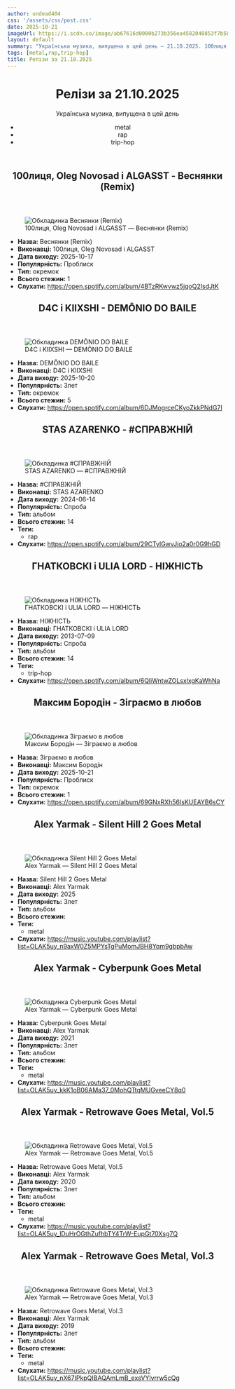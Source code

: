 ```yaml
---
author: undead404
css: '/assets/css/post.css'
date: 2025-10-21
imageUrl: https://i.scdn.co/image/ab67616d0000b273b356ea4582040853f7b5bce1
layout: default
summary: "Українська музика, випущена в цей день – 21.10.2025. 100лиця, Oleg Novosad, ALGASST, D4C і KIIXSHI"
tags: [metal,rap,trip-hop]
title: Релізи за 21.10.2025
---
```


<main class="main-content">
  <header>
    <h1>Релізи за <time datetime="2025-10-21">21.10.2025</time></h1>
    <p class="summary">Українська музика, випущена в цей день</p>
      <ul class="tags">
          <li>metal</li>
          <li>rap</li>
          <li>trip-hop</li>
      </ul>
  </header>
  <section class="releases">
    <article class="release">
      <header>
        <h2>
          100лиця, Oleg Novosad і ALGASST - Веснянки (Remix)
        </h2>
      </header>
      <figure>
        <img src="https://i.scdn.co/image/ab67616d0000b273b356ea4582040853f7b5bce1" alt="Обкладинка Веснянки (Remix)">
        <figcaption>100лиця, Oleg Novosad і ALGASST — Веснянки (Remix)</figcaption>
      </figure>
      <ul>
        <li><strong>Назва:</strong> Веснянки (Remix)</li>
        <li><strong>Виконавці:</strong> 100лиця, Oleg Novosad і ALGASST</li>
        <li><strong>Дата виходу:</strong> 2025-10-17</li>
        <li><strong>Популярність:</strong> Проблиск</li>
        <li><strong>Тип:</strong> окремок</li>
        <li><strong>Всього стежин:</strong> 1</li>
        <li><strong>Слухати:</strong> <a href="https://open.spotify.com/album/4BTzRKwvwz5jqoQ2IsdJtK" target="_blank">https:&#x2F;&#x2F;open.spotify.com&#x2F;album&#x2F;4BTzRKwvwz5jqoQ2IsdJtK</a></li>
      </ul>
    </article>
    <article class="release">
      <header>
        <h2>
          D4C і KIIXSHI - DEMÔNIO DO BAILE
        </h2>
      </header>
      <figure>
        <img src="https://i.scdn.co/image/ab67616d0000b273106f494cb9715ca86420b914" alt="Обкладинка DEMÔNIO DO BAILE">
        <figcaption>D4C і KIIXSHI — DEMÔNIO DO BAILE</figcaption>
      </figure>
      <ul>
        <li><strong>Назва:</strong> DEMÔNIO DO BAILE</li>
        <li><strong>Виконавці:</strong> D4C і KIIXSHI</li>
        <li><strong>Дата виходу:</strong> 2025-10-20</li>
        <li><strong>Популярність:</strong> Злет</li>
        <li><strong>Тип:</strong> окремок</li>
        <li><strong>Всього стежин:</strong> 5</li>
        <li><strong>Слухати:</strong> <a href="https://open.spotify.com/album/6DJMogrceCKyoZkkPNdG7I" target="_blank">https:&#x2F;&#x2F;open.spotify.com&#x2F;album&#x2F;6DJMogrceCKyoZkkPNdG7I</a></li>
      </ul>
    </article>
    <article class="release">
      <header>
        <h2>
          STAS AZARENKO - #СПРАВЖНІЙ
        </h2>
      </header>
      <figure>
        <img src="https://i.scdn.co/image/ab67616d0000b2737f4ee50721e6b68a5538b2e8" alt="Обкладинка #СПРАВЖНІЙ">
        <figcaption>STAS AZARENKO — #СПРАВЖНІЙ</figcaption>
      </figure>
      <ul>
        <li><strong>Назва:</strong> #СПРАВЖНІЙ</li>
        <li><strong>Виконавці:</strong> STAS AZARENKO</li>
        <li><strong>Дата виходу:</strong> 2024-06-14</li>
        <li><strong>Популярність:</strong> Спроба</li>
        <li><strong>Тип:</strong> альбом</li>
        <li><strong>Всього стежин:</strong> 14</li>
            <li><strong>Теги:</strong>
            <ul class="tags">
                <li class="tag">rap</li>
            </ul>
            </li>
        <li><strong>Слухати:</strong> <a href="https://open.spotify.com/album/29CTylGwvJio2a0r0G9hGD" target="_blank">https:&#x2F;&#x2F;open.spotify.com&#x2F;album&#x2F;29CTylGwvJio2a0r0G9hGD</a></li>
      </ul>
    </article>
    <article class="release">
      <header>
        <h2>
          ГНАТКОВСКІ і ULIA LORD - НІЖНІСТЬ
        </h2>
      </header>
      <figure>
        <img src="https://i.scdn.co/image/ab67616d0000b273dc799f1bae45d2768f684171" alt="Обкладинка НІЖНІСТЬ">
        <figcaption>ГНАТКОВСКІ і ULIA LORD — НІЖНІСТЬ</figcaption>
      </figure>
      <ul>
        <li><strong>Назва:</strong> НІЖНІСТЬ</li>
        <li><strong>Виконавці:</strong> ГНАТКОВСКІ і ULIA LORD</li>
        <li><strong>Дата виходу:</strong> 2013-07-09</li>
        <li><strong>Популярність:</strong> Спроба</li>
        <li><strong>Тип:</strong> альбом</li>
        <li><strong>Всього стежин:</strong> 14</li>
            <li><strong>Теги:</strong>
            <ul class="tags">
                <li class="tag">trip-hop</li>
            </ul>
            </li>
        <li><strong>Слухати:</strong> <a href="https://open.spotify.com/album/6QliWntwZOLsxlxgKaWhNa" target="_blank">https:&#x2F;&#x2F;open.spotify.com&#x2F;album&#x2F;6QliWntwZOLsxlxgKaWhNa</a></li>
      </ul>
    </article>
    <article class="release">
      <header>
        <h2>
          Максим Бородін - Зіграємо в любов
        </h2>
      </header>
      <figure>
        <img src="https://i.scdn.co/image/ab67616d0000b273e803cf3779ecf2427e1eb0f9" alt="Обкладинка Зіграємо в любов">
        <figcaption>Максим Бородін — Зіграємо в любов</figcaption>
      </figure>
      <ul>
        <li><strong>Назва:</strong> Зіграємо в любов</li>
        <li><strong>Виконавці:</strong> Максим Бородін</li>
        <li><strong>Дата виходу:</strong> 2025-10-21</li>
        <li><strong>Популярність:</strong> Проблиск</li>
        <li><strong>Тип:</strong> окремок</li>
        <li><strong>Всього стежин:</strong> 1</li>
        <li><strong>Слухати:</strong> <a href="https://open.spotify.com/album/69GNxRXh56IsKUEAYB6sCY" target="_blank">https:&#x2F;&#x2F;open.spotify.com&#x2F;album&#x2F;69GNxRXh56IsKUEAYB6sCY</a></li>
      </ul>
    </article>
    <article class="release">
      <header>
        <h2>
          Alex Yarmak - Silent Hill 2 Goes Metal
        </h2>
      </header>
      <figure>
        <img src="https://lh3.googleusercontent.com/q8B63_aMVVhFyAVTPOhfM-jjZ7CmB7C60-2JW2XVW0H2N_9OnwHPSVgDPA7SrLAEh8BbUL_Y_WW4kmMIFg=w544-h544-l90-rj" alt="Обкладинка Silent Hill 2 Goes Metal">
        <figcaption>Alex Yarmak — Silent Hill 2 Goes Metal</figcaption>
      </figure>
      <ul>
        <li><strong>Назва:</strong> Silent Hill 2 Goes Metal</li>
        <li><strong>Виконавці:</strong> Alex Yarmak</li>
        <li><strong>Дата виходу:</strong> 2025</li>
        <li><strong>Популярність:</strong> Злет</li>
        <li><strong>Тип:</strong> альбом</li>
        <li><strong>Всього стежин:</strong> </li>
            <li><strong>Теги:</strong>
            <ul class="tags">
                <li class="tag">metal</li>
            </ul>
            </li>
        <li><strong>Слухати:</strong> <a href="https://music.youtube.com/playlist?list=OLAK5uy_n9axW0Z5MPYsTgPuMomJBH8Yqm9gbpbAw" target="_blank">https:&#x2F;&#x2F;music.youtube.com&#x2F;playlist?list&#x3D;OLAK5uy_n9axW0Z5MPYsTgPuMomJBH8Yqm9gbpbAw</a></li>
      </ul>
    </article>
    <article class="release">
      <header>
        <h2>
          Alex Yarmak - Cyberpunk Goes Metal
        </h2>
      </header>
      <figure>
        <img src="https://lh3.googleusercontent.com/KeIYgWdqL_u-Oacvf-6XCGAEjbHEZqJSt1vCncTu3AxvGm2xbawkYdIZB_xe_tJBg-C8WWXv4UIrXGeQQg=w544-h544-l90-rj" alt="Обкладинка Cyberpunk Goes Metal">
        <figcaption>Alex Yarmak — Cyberpunk Goes Metal</figcaption>
      </figure>
      <ul>
        <li><strong>Назва:</strong> Cyberpunk Goes Metal</li>
        <li><strong>Виконавці:</strong> Alex Yarmak</li>
        <li><strong>Дата виходу:</strong> 2021</li>
        <li><strong>Популярність:</strong> Злет</li>
        <li><strong>Тип:</strong> альбом</li>
        <li><strong>Всього стежин:</strong> </li>
            <li><strong>Теги:</strong>
            <ul class="tags">
                <li class="tag">metal</li>
            </ul>
            </li>
        <li><strong>Слухати:</strong> <a href="https://music.youtube.com/playlist?list=OLAK5uy_kkK1oB06AMa37_0MohQTtqMUGveeCY8q0" target="_blank">https:&#x2F;&#x2F;music.youtube.com&#x2F;playlist?list&#x3D;OLAK5uy_kkK1oB06AMa37_0MohQTtqMUGveeCY8q0</a></li>
      </ul>
    </article>
    <article class="release">
      <header>
        <h2>
          Alex Yarmak - Retrowave Goes Metal, Vol.5
        </h2>
      </header>
      <figure>
        <img src="https://lh3.googleusercontent.com/wpy91Hued9r8ciditsPV1u5LRaXsQ7IlqbUs_Kb2WN-X7mEDn6gT1GXKbky6mEjQQZihP6HjrkhecWCw=w544-h544-l90-rj" alt="Обкладинка Retrowave Goes Metal, Vol.5">
        <figcaption>Alex Yarmak — Retrowave Goes Metal, Vol.5</figcaption>
      </figure>
      <ul>
        <li><strong>Назва:</strong> Retrowave Goes Metal, Vol.5</li>
        <li><strong>Виконавці:</strong> Alex Yarmak</li>
        <li><strong>Дата виходу:</strong> 2020</li>
        <li><strong>Популярність:</strong> Злет</li>
        <li><strong>Тип:</strong> альбом</li>
        <li><strong>Всього стежин:</strong> </li>
            <li><strong>Теги:</strong>
            <ul class="tags">
                <li class="tag">metal</li>
            </ul>
            </li>
        <li><strong>Слухати:</strong> <a href="https://music.youtube.com/playlist?list=OLAK5uy_lDuHrOGthZufhbTY4TrW-EupGt70Xsg7Q" target="_blank">https:&#x2F;&#x2F;music.youtube.com&#x2F;playlist?list&#x3D;OLAK5uy_lDuHrOGthZufhbTY4TrW-EupGt70Xsg7Q</a></li>
      </ul>
    </article>
    <article class="release">
      <header>
        <h2>
          Alex Yarmak - Retrowave Goes Metal, Vol.3
        </h2>
      </header>
      <figure>
        <img src="https://lh3.googleusercontent.com/oFl_VsLeHUusDyKtrwnAC12HIWCBCH-q7R8uCji9g9MmWs49daAjW2Z3Kr4JKJs0C0DA1i-jSKTtBuc=w544-h544-l90-rj" alt="Обкладинка Retrowave Goes Metal, Vol.3">
        <figcaption>Alex Yarmak — Retrowave Goes Metal, Vol.3</figcaption>
      </figure>
      <ul>
        <li><strong>Назва:</strong> Retrowave Goes Metal, Vol.3</li>
        <li><strong>Виконавці:</strong> Alex Yarmak</li>
        <li><strong>Дата виходу:</strong> 2019</li>
        <li><strong>Популярність:</strong> Злет</li>
        <li><strong>Тип:</strong> альбом</li>
        <li><strong>Всього стежин:</strong> </li>
            <li><strong>Теги:</strong>
            <ul class="tags">
                <li class="tag">metal</li>
            </ul>
            </li>
        <li><strong>Слухати:</strong> <a href="https://music.youtube.com/playlist?list=OLAK5uy_nX67IPkpQIBAQAmLmB_exsVYlvrrw5cQg" target="_blank">https:&#x2F;&#x2F;music.youtube.com&#x2F;playlist?list&#x3D;OLAK5uy_nX67IPkpQIBAQAmLmB_exsVYlvrrw5cQg</a></li>
      </ul>
    </article>
  </section>
</main>